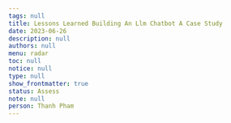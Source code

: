 ```yaml
---
tags: null
title: Lessons Learned Building An Llm Chatbot A Case Study
date: 2023-06-26
description: null
authors: null
menu: radar
toc: null
notice: null
type: null
show_frontmatter: true
status: Assess
note: null
person: Thanh Pham
---
```


